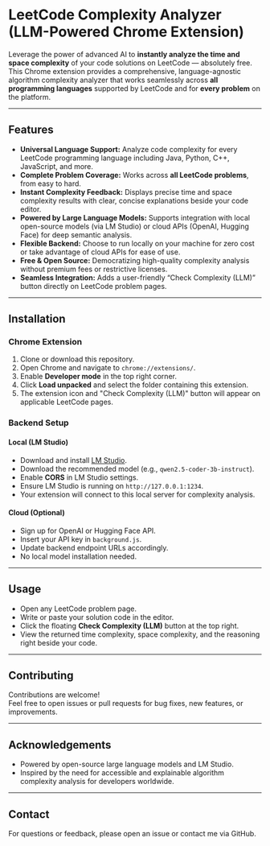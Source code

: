 # LeetCode Complexity Analyzer (LLM-Powered Chrome Extension)

Leverage the power of advanced AI to **instantly analyze the time and space complexity** of your code solutions on LeetCode — absolutely free. This Chrome extension provides a comprehensive, language-agnostic algorithm complexity analyzer that works seamlessly across **all programming languages** supported by LeetCode and for **every problem** on the platform.

---

## Features

- **Universal Language Support:** Analyze code complexity for every LeetCode programming language including Java, Python, C++, JavaScript, and more.  
- **Complete Problem Coverage:** Works across **all LeetCode problems**, from easy to hard.  
- **Instant Complexity Feedback:** Displays precise time and space complexity results with clear, concise explanations beside your code editor.  
- **Powered by Large Language Models:** Supports integration with local open-source models (via LM Studio) or cloud APIs (OpenAI, Hugging Face) for deep semantic analysis.  
- **Flexible Backend:** Choose to run locally on your machine for zero cost or take advantage of cloud APIs for ease of use.  
- **Free & Open Source:** Democratizing high-quality complexity analysis without premium fees or restrictive licenses.  
- **Seamless Integration:** Adds a user-friendly “Check Complexity (LLM)” button directly on LeetCode problem pages.

---

## Installation

### Chrome Extension

1. Clone or download this repository.  
2. Open Chrome and navigate to `chrome://extensions/`.  
3. Enable **Developer mode** in the top right corner.  
4. Click **Load unpacked** and select the folder containing this extension.  
5. The extension icon and "Check Complexity (LLM)" button will appear on applicable LeetCode pages.

### Backend Setup

#### Local (LM Studio)

- Download and install [LM Studio](https://lmstudio.ai).  
- Download the recommended model (e.g., `qwen2.5-coder-3b-instruct`).  
- Enable **CORS** in LM Studio settings.  
- Ensure LM Studio is running on `http://127.0.0.1:1234`.  
- Your extension will connect to this local server for complexity analysis.

#### Cloud (Optional)

- Sign up for OpenAI or Hugging Face API.  
- Insert your API key in `background.js`.  
- Update backend endpoint URLs accordingly.  
- No local model installation needed.

---

## Usage

- Open any LeetCode problem page.  
- Write or paste your solution code in the editor.  
- Click the floating **Check Complexity (LLM)** button at the top right.  
- View the returned time complexity, space complexity, and the reasoning right beside your code.

---

## Contributing

Contributions are welcome!  
Feel free to open issues or pull requests for bug fixes, new features, or improvements.

---


## Acknowledgements

- Powered by open-source large language models and LM Studio.  
- Inspired by the need for accessible and explainable algorithm complexity analysis for developers worldwide.

---

## Contact

For questions or feedback, please open an issue or contact me via GitHub.
